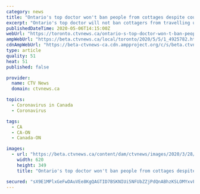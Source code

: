 ```yaml
---
category: news
title: "Ontario's top doctor won't ban people from cottages despite county warning of $5,000 fine"
excerpt: "Ontario's top doctor will not ban cottagers from travelling up north this summer despite concerns from local politicians that city dwellers could inadvertently spread COVID-19 to cottage country."
publishedDateTime: 2020-05-06T14:15:00Z
webUrl: "https://toronto.ctvnews.ca/ontario-s-top-doctor-won-t-ban-people-from-cottages-despite-county-warning-of-5-000-fine-1.4925782"
ampWebUrl: "https://beta.ctvnews.ca/local/toronto/2020/5/5/1_4925782.html"
cdnAmpWebUrl: "https://beta-ctvnews-ca.cdn.ampproject.org/c/s/beta.ctvnews.ca/local/toronto/2020/5/5/1_4925782.html"
type: article
quality: 51
heat: 51
published: false

provider:
  name: CTV News
  domain: ctvnews.ca

topics:
  - Coronavirus in Canada
  - Coronavirus

tags:
  - CA
  - CA-ON
  - Canada-ON

images:
  - url: "https://beta.ctvnews.ca/content/dam/ctvnews/images/2020/3/28/1_4872607.jpg"
    width: 620
    height: 349
    title: "Ontario's top doctor won't ban people from cottages despite county warning of $5,000 fine"

secured: "sX9E1MPlxGeFwDAuVEe8KgQAGTID7BSKNIUi5NFUbZZjPdQnABhzKSLOMYxvFzRdLLVvvJFtyTA/mk4d/x+GGHWVmxCEPg6OiakonO5Bxq99iGMZv3Y02WyQimwlqXddq93rQO9G+9nDKpFPhyReVHL7iTZALCMXvSd09DppkgGSrZm0FWjBkRPIySlJ5fnMtJluqUg2jJCuoXdGZesbjaaDN63z80wEsqcCmt2UopRlKmaYzln2jLmmKg/arVYKpUPRRs7UGXIranS2oe3kdXjW0cTEFmIzFDUBVrgIIiPohbpJmofHt+ZiRq0f13fX;qJa3PMHwwA0K4fB5rQi7hA=="
---
```


